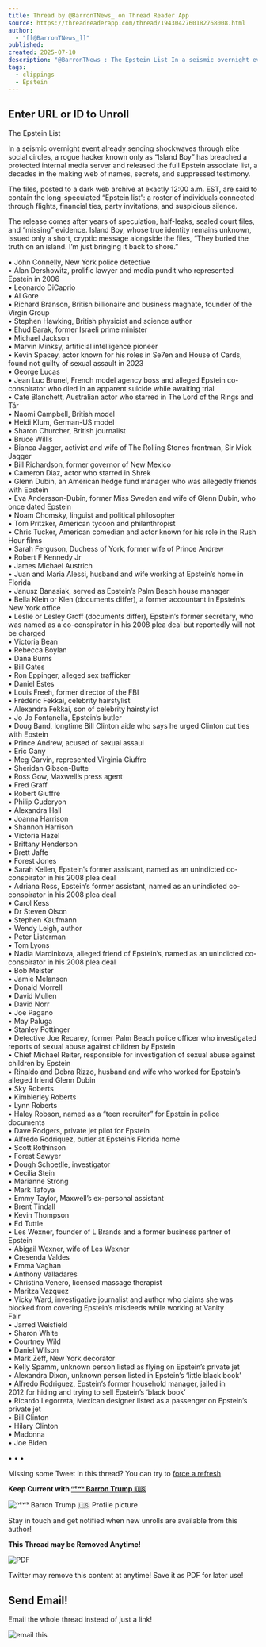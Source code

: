 ```yaml
---
title: Thread by @BarronTNews_ on Thread Reader App
source: https://threadreaderapp.com/thread/1943042760182768008.html
author:
  - "[[@BarronTNews_]]"
published: 
created: 2025-07-10
description: "@BarronTNews_: The Epstein List In a seismic overnight event already sending shockwaves through elite social circles, a rogue hacker known only as “Island Boy” has breached a protected internal media server and rele...…"
tags:
  - clippings
  - Epstein
---
```

## Enter URL or ID to Unroll

The Epstein List  
  
In a seismic overnight event already sending shockwaves through elite social circles, a rogue hacker known only as “Island Boy” has breached a protected internal media server and released the full Epstein associate list, a decades in the making web of names, secrets, and suppressed testimony.  
  
The files, posted to a dark web archive at exactly 12:00 a.m. EST, are said to contain the long-speculated “Epstein list”: a roster of individuals connected through flights, financial ties, party invitations, and suspicious silence.  
  
The release comes after years of speculation, half-leaks, sealed court files, and “missing” evidence. Island Boy, whose true identity remains unknown, issued only a short, cryptic message alongside the files, “They buried the truth on an island. I’m just bringing it back to shore.”  
  
• John Connelly, New York police detective  
• Alan Dershowitz, prolific lawyer and media pundit who represented Epstein in 2006  
• Leonardo DiCaprio  
• Al Gore  
• Richard Branson, British billionaire and business magnate, founder of the Virgin Group  
• Stephen Hawking, British physicist and science author  
• Ehud Barak, former Israeli prime minister  
• Michael Jackson  
• Marvin Minksy, artificial intelligence pioneer  
• Kevin Spacey, actor known for his roles in Se7en and House of Cards, found not guilty of sexual assault in 2023  
• George Lucas  
• Jean Luc Brunel, French model agency boss and alleged Epstein co-conspirator who died in an apparent suicide while awaiting trial  
• Cate Blanchett, Australian actor who starred in The Lord of the Rings and Tár  
• Naomi Campbell, British model  
• Heidi Klum, German-US model  
• Sharon Churcher, British journalist  
• Bruce Willis  
• Bianca Jagger, activist and wife of The Rolling Stones frontman, Sir Mick Jagger  
• Bill Richardson, former governor of New Mexico  
• Cameron Diaz, actor who starred in Shrek  
• Glenn Dubin, an American hedge fund manager who was allegedly friends with Epstein  
• Eva Andersson-Dubin, former Miss Sweden and wife of Glenn Dubin, who once dated Epstein  
• Noam Chomsky, linguist and political philosopher  
• Tom Pritzker, American tycoon and philanthropist  
• Chris Tucker, American comedian and actor known for his role in the Rush Hour films  
• Sarah Ferguson, Duchess of York, former wife of Prince Andrew  
• Robert F Kennedy Jr  
• James Michael Austrich  
• Juan and Maria Alessi, husband and wife working at Epstein’s home in Florida  
• Janusz Banasiak, served as Epstein’s Palm Beach house manager  
• Bella Klein or Klen (documents differ), a former accountant in Epstein’s New York office  
• Leslie or Lesley Groff (documents differ), Epstein’s former secretary, who was named as a co-conspirator in his 2008 plea deal but reportedly will not be charged  
• Victoria Bean  
• Rebecca Boylan  
• Dana Burns  
• Bill Gates  
• Ron Eppinger, alleged sex trafficker  
• Daniel Estes  
• Louis Freeh, former director of the FBI  
• Frédéric Fekkai, celebrity hairstylist  
• Alexandra Fekkai, son of celebrity hairstylist  
• Jo Jo Fontanella, Epstein’s butler  
• Doug Band, longtime Bill Clinton aide who says he urged Clinton cut ties with Epstein  
• Prince Andrew, acused of sexual assaul  
• Eric Gany  
• Meg Garvin, represented Virginia Giuffre  
• Sheridan Gibson-Butte  
• Ross Gow, Maxwell’s press agent  
• Fred Graff  
• Robert Giuffre  
• Philip Guderyon  
• Alexandra Hall  
• Joanna Harrison  
• Shannon Harrison  
• Victoria Hazel  
• Brittany Henderson  
• Brett Jaffe  
• Forest Jones  
• Sarah Kellen, Epstein’s former assistant, named as an unindicted co-conspirator in his 2008 plea deal  
• Adriana Ross, Epstein’s former assistant, named as an unindicted co-  
conspirator in his 2008 plea deal  
• Carol Kess  
• Dr Steven Olson  
• Stephen Kaufmann  
• Wendy Leigh, author  
• Peter Listerman  
• Tom Lyons  
• Nadia Marcinkova, alleged friend of Epstein’s, named as an unindicted co-conspirator in his 2008 plea deal  
• Bob Meister  
• Jamie Melanson  
• Donald Morrell  
• David Mullen  
• David Norr  
• Joe Pagano  
• May Paluga  
• Stanley Pottinger  
• Detective Joe Recarey, former Palm Beach police officer who investigated reports of sexual abuse against children by Epstein  
• Chief Michael Reiter, responsible for investigation of sexual abuse against children by Epstein  
• Rinaldo and Debra Rizzo, husband and wife who worked for Epstein’s alleged friend Glenn Dubin  
• Sky Roberts  
• Kimblerley Roberts  
• Lynn Roberts  
• Haley Robson, named as a “teen recruiter” for Epstein in police  
documents  
• Dave Rodgers, private jet pilot for Epstein  
• Alfredo Rodriquez, butler at Epstein’s Florida home  
• Scott Rothinson  
• Forest Sawyer  
• Dough Schoetlle, investigator  
• Cecilia Stein  
• Marianne Strong  
• Mark Tafoya  
• Emmy Taylor, Maxwell’s ex-personal assistant  
• Brent Tindall  
• Kevin Thompson  
• Ed Tuttle  
• Les Wexner, founder of L Brands and a former business partner of  
Epstein  
• Abigail Wexner, wife of Les Wexner  
• Cresenda Valdes  
• Emma Vaghan  
• Anthony Valladares  
• Christina Venero, licensed massage therapist  
• Maritza Vazquez  
• Vicky Ward, investigative journalist and author who claims she was  
blocked from covering Epstein’s misdeeds while working at Vanity  
Fair  
• Jarred Weisfield  
• Sharon White  
• Courtney Wild  
• Daniel Wilson  
• Mark Zeff, New York decorator  
• Kelly Spamm, unknown person listed as flying on Epstein’s private jet  
• Alexandra Dixon, unknown person listed in Epstein’s ‘little black book’  
• Alfredo Rodriguez, Epstein’s former household manager, jailed in  
2012 for hiding and trying to sell Epstein’s ‘black book’  
• Ricardo Legorreta, Mexican designer listed as a passenger on Epstein’s private jet  
• Bill Clinton  
• Hilary Clinton  
• Madonna  
• Joe Biden

• • •

Missing some Tweet in this thread? You can try to [force a refresh](https://threadreaderapp.com/thread/#)

**Keep Current with [ⁿᵉʷˢ Barron Trump 🇺🇸](https://threadreaderapp.com/user/BarronTNews_)**

![ⁿᵉʷˢ Barron Trump 🇺🇸 Profile picture](https://pbs.twimg.com/profile_images/1929214973772693504/Meh8zsAz_bigger.jpg)

Stay in touch and get notified when new unrolls are available from this author!

**This Thread may be Removed Anytime!**

![PDF](https://threadreaderapp.com/assets/icon-pdf-ceb3626bf7a8daddf0ed92c9f804942d567013f5556e880d9c5e2c234ebe021d.png)

Twitter may remove this content at anytime! Save it as PDF for later use!

## Send Email!

Email the whole thread instead of just a link!

![email this](https://threadreaderapp.com/assets/emailthisv3-19db7e62925577c40531c0104134c2d93d1434dc7b3d7b20b761bea35c595420.gif)
